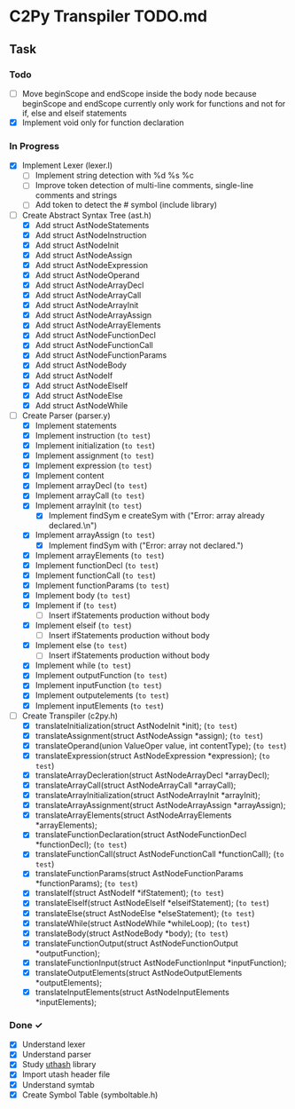 # C2Py Transpiler TODO.md

## Task

### Todo

- [ ] Move beginScope and endScope inside the body node because beginScope and endScope currently only work for functions and not for if, else and elseif statements
- [x] Implement void only for function declaration

### In Progress
- [x] Implement Lexer (lexer.l)
    - [ ] Implement string detection with %d %s %c
    - [ ] Improve token detection of multi-line comments, single-line comments and strings
    - [ ] Add token to detect the # symbol (include library)
- [ ] Create Abstract Syntax Tree (ast.h)
    - [x] Add struct AstNodeStatements
    - [x] Add struct AstNodeInstruction
    - [x] Add struct AstNodeInit
    - [x] Add struct AstNodeAssign
    - [x] Add struct AstNodeExpression
    - [x] Add struct AstNodeOperand
    - [x] Add struct AstNodeArrayDecl
    - [x] Add struct AstNodeArrayCall
    - [x] Add struct AstNodeArrayInit
    - [x] Add struct AstNodeArrayAssign
    - [x] Add struct AstNodeArrayElements
    - [x] Add struct AstNodeFunctionDecl
    - [x] Add struct AstNodeFunctionCall
    - [x] Add struct AstNodeFunctionParams
    - [x] Add struct AstNodeBody
    - [x] Add struct AstNodeIf
    - [x] Add struct AstNodeElseIf
    - [x] Add struct AstNodeElse
    - [x] Add struct AstNodeWhile
- [ ] Create Parser (parser.y)
    - [x] Implement statements
    - [x] Implement instruction (` to test `)
    - [x] Implement initialization (` to test `)
    - [x] Implement assignment (` to test `)
    - [x] Implement expression (` to test `)
    - [x] Implement content
    - [x] Implement arrayDecl (` to test `)
    - [x] Implement arrayCall (` to test `)
    - [x] Implement arrayInit (` to test `)
        - [x] Implement findSym e createSym with ("Error: array already declared.\n")
    - [x] Implement arrayAssign (` to test `)
        - [x] Implement findSym with ("Error: array not declared.")
    - [x] Implement arrayElements (` to test `)
    - [x] Implement functionDecl (` to test `)
    - [x] Implement functionCall (` to test `)
    - [x] Implement functionParams (` to test `)
    - [x] Implement body (` to test `)
    - [x] Implement if (` to test `)
        - [ ] Insert ifStatements production without body
    - [x] Implement elseif (` to test `)
        - [ ] Insert ifStatements production without body
    - [x] Implement else (` to test `)
        - [ ] Insert ifStatements production without body
    - [x] Implement while (` to test `)
    - [x] Implement outputFunction (` to test `)
    - [x] Implement inputFunction (` to test `)
    - [x] Implement outputelements (` to test `)
    - [x] Implement inputElements (` to test `)
- [ ] Create Transpiler (c2py.h)
    - [x] translateInitialization(struct AstNodeInit *init); (` to test `)
    - [x] translateAssignment(struct AstNodeAssign *assign); (` to test `)
    - [x] translateOperand(union ValueOper value, int contentType); (` to test `)
    - [x] translateExpression(struct AstNodeExpression *expression); (` to test `)
    - [x] translateArrayDecleration(struct AstNodeArrayDecl *arrayDecl);
    - [x] translateArrayCall(struct AstNodeArrayCall *arrayCall);
    - [x] translateArrayInitialization(struct AstNodeArrayInit *arrayInit);
    - [x] translateArrayAssignment(struct AstNodeArrayAssign *arrayAssign);
    - [x] translateArrayElements(struct AstNodeArrayElements *arrayElements);
    - [x] translateFunctionDeclaration(struct AstNodeFunctionDecl *functionDecl); (` to test `)
    - [x] translateFunctionCall(struct AstNodeFunctionCall *functionCall); (` to test `)
    - [x] translateFunctionParams(struct AstNodeFunctionParams *functionParams); (` to test `)
    - [x] translateIf(struct AstNodeIf *ifStatement); (` to test `)
    - [x] translateElseIf(struct AstNodeElseIf *elseifStatement); (` to test `)
    - [x] translateElse(struct AstNodeElse *elseStatement); (` to test `)
    - [x] translateWhile(struct AstNodeWhile *whileLoop); (` to test `)
    - [x] translateBody(struct AstNodeBody *body); (` to test `)
    - [x] translateFunctionOutput(struct AstNodeFunctionOutput *outputFunction);
    - [x] translateFunctionInput(struct AstNodeFunctionInput *inputFunction);
    - [x] translateOutputElements(struct AstNodeOutputElements *outputElements);
    - [x] translateInputElements(struct AstNodeInputElements *inputElements);

### Done ✓
- [x] Understand lexer
- [x] Understand parser
- [x] Study [uthash](https://troydhanson.github.io/uthash/) library 
- [x] Import utash header file
- [x] Understand symtab
- [x] Create Symbol Table (symboltable.h)